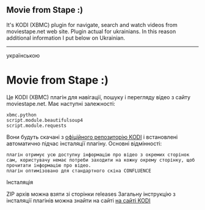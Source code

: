 Movie from Stape :)
---

It's KODI (XBMC) plugin for navigate, search and watch videos from moviestape.net web site.
Plugin actual for ukrainians. In this reason additional information I put below on Ukrainian.

---
українською

Movie from Stape :)
======= 
Це KODI (XBMC) плагін для навігації, пошуку і перегляду відео з сайту moviestape.net.
Має наступні залежності:

    xbmc.python
    script.module.beautifulsoup4
    script.module.requests

Вони будуть скачані з [офіційного репозиторію KODI](http://kodi.wiki/view/Official_add-on_repository) і встановлені автоматично підчас інсталяції плагіну.
Основні відмінності:

    плагін отримує усю доступну інформацію про відео з окремих сторінок сам, користувачу немає потреби заходити на кожну окрему сторінку, щоб прочитати інформацію про відео.
    плагін оптимізовано для стандартного скіна CONFLUENCE

Інсталяція

ZIP архів можна взяти зі сторінки releases Загальну інструкцію з інсталяції плагінів можна знайти на сайті  [на сайті KODI](http://kodi.wiki/view/Add-on_manager#How_to_install_from_a_ZIP_file)